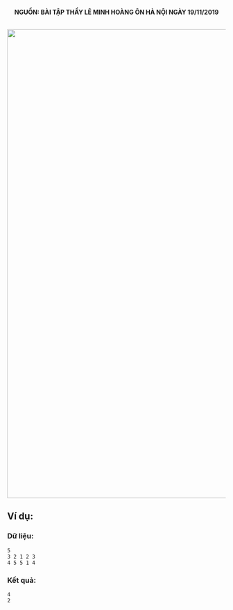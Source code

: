 **<center>NGUỒN: BÀI TẬP THẦY LÊ MINH HOÀNG ÔN HÀ NỘI NGÀY 19/11/2019</center>**
<br>

<img src="/images/problems/1130/swapgame.svg" width=1080px>

## Ví dụ:
### Dữ liệu:
```
5
3 2 1 2 3
4 5 5 1 4
```

### Kết quả:
```
4
2
```